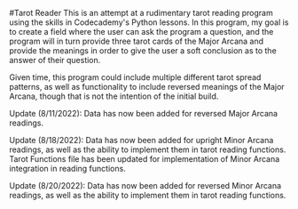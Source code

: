 #Tarot Reader
This is an attempt at a rudimentary tarot reading program using the skills in Codecademy's Python lessons.  In this program, my goal is to create a field where the user can ask the program a question, and the program will in turn provide three tarot cards of the Major Arcana and provide the meanings in order to give the user a soft conclusion as to the answer of their question.

Given time, this program could include multiple different tarot spread patterns, as well as functionality to include reversed meanings of the Major Arcana, though that is not the intention of the initial build.

Update (8/11/2022):
Data has now been added for reversed Major Arcana readings.

Update (8/18/2022):
Data has now been added for upright Minor Arcana readings, as well as the ability to implement them in tarot reading functions.
Tarot Functions file has been updated for implementation of Minor Arcana integration in reading functions.

Update (8/20/2022):
Data has now been added for reversed Minor Arcana readings, as well as the ability to implement them in tarot reading functions.
